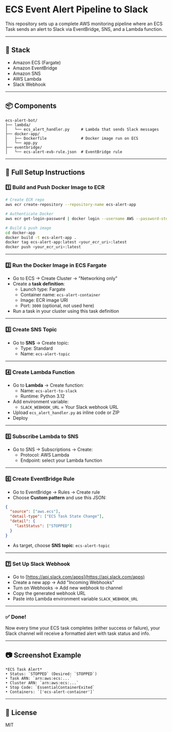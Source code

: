 # ECS Event Alert Pipeline to Slack

This repository sets up a complete AWS monitoring pipeline where an ECS Task sends an alert to Slack via EventBridge, SNS, and a Lambda function.

---

## 🔧 Stack

- Amazon ECS (Fargate)
- Amazon EventBridge
- Amazon SNS
- AWS Lambda
- Slack Webhook

---

## 📦 Components

```
ecs-alert-bot/
├── lambda/
│   └── ecs_alert_handler.py     # Lambda that sends Slack messages
├── docker-app/
│   ├── Dockerfile               # Docker image run on ECS
│   └── app.py  
├── eventbridge/
│   └── ecs-alert-evb-rule.json  # EventBridge rule
```

---

## 🚀 Full Setup Instructions

### 1️⃣ Build and Push Docker Image to ECR

```bash
# Create ECR repo
aws ecr create-repository --repository-name ecs-alert-app

# Authenticate Docker
aws ecr get-login-password | docker login --username AWS --password-stdin <aws_account_id>.dkr.ecr.<region>.amazonaws.com

# Build & push image
cd docker-app
docker build -t ecs-alert-app .
docker tag ecs-alert-app:latest <your_ecr_uri>:latest
docker push <your_ecr_uri>:latest
```

---

### 2️⃣ Run the Docker Image in ECS Fargate

- Go to ECS → Create Cluster → "Networking only"
- Create a **task definition**:
  - Launch type: Fargate
  - Container name: `ecs-alert-container`
  - Image: ECR image URI
  - Port: `3000` (optional, not used here)
- Run a task in your cluster using this task definition

---

### 3️⃣ Create SNS Topic

- Go to **SNS** → Create topic:
  - Type: Standard
  - Name: `ecs-alert-topic`

---

### 4️⃣ Create Lambda Function

- Go to **Lambda** → Create function:
  - Name: `ecs-alert-to-slack`
  - Runtime: Python 3.12
- Add environment variable:
  - `SLACK_WEBHOOK_URL` = Your Slack webhook URL
- Upload `ecs_alert_handler.py` as inline code or ZIP
- Deploy

---

### 5️⃣ Subscribe Lambda to SNS

- Go to SNS → Subscriptions → Create:
  - Protocol: AWS Lambda
  - Endpoint: select your Lambda function

---

### 6️⃣ Create EventBridge Rule

- Go to EventBridge → Rules → Create rule
- Choose **Custom pattern** and use this JSON:
```json
{
  "source": ["aws.ecs"],
  "detail-type": ["ECS Task State Change"],
  "detail": {
    "lastStatus": ["STOPPED"]
  }
}
```
- As target, choose **SNS topic**: `ecs-alert-topic`

---

### 7️⃣ Set Up Slack Webhook

- Go to [https://api.slack.com/apps](https://api.slack.com/apps)
- Create a new app → Add "Incoming Webhooks"
- Turn on Webhooks → Add new webhook to channel
- Copy the generated webhook URL
- Paste into Lambda environment variable `SLACK_WEBHOOK_URL`

---

### ✅ Done!

Now every time your ECS task completes (either success or failure), your Slack channel will receive a formatted alert with task status and info.

---

## 📷 Screenshot Example

```
*ECS Task Alert*
• Status: `STOPPED` (Desired: `STOPPED`)
• Task ARN: `arn:aws:ecs:...`
• Cluster ARN: `arn:aws:ecs:...`
• Stop Code: `EssentialContainerExited`
• Containers: `['ecs-alert-container']`
```

---

## 📄 License

MIT